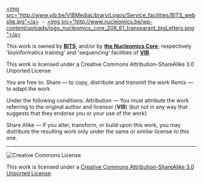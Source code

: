 <a href="https://www.bits.vib.be" target="_blank"><img src="http://www.vib.be/VIBMediaLibrary/Logos/Service_facilities/BITS_website.jpg"</a>
&nbsp;-&nbsp;
<a href="https://www.bits.vib.be" target="_blank"><img src="http://www.nucleomics.be/wp-content/uploads/logo_nucleomics_core_208_61_transparant_bigLetters.png"</a>

This work is owned by **<a href="https://www.bits.vib.be" target="_blank">BITS</a>**, and/or by **<a href="https://www.nucleomics.be" target="_blank">the Nucleomics Core</a>**; respectively 'bioinformatics training' and 'sequencing' facilities of **<a href="http://www.vib.be" target="_blank">VIB</a>**.

This work is licensed under a Creative Commons Attribution-ShareAlike 3.0 Unported License

You are free to:
Share — to copy, distribute and transmit the work Remix — to adapt the work

Under the following conditions:
Attribution — You must attribute the work referring to the original author and licensor (**VIB**)
(but not in any way that suggests that they endorse you or your use of the work) 

Share Alike — If you alter, transform, or build upon this work, you may distribute the resulting work
only under the same or similar license to this one.

------------
![Creative Commons License](http://i.creativecommons.org/l/by-sa/3.0/88x31.png?raw=true)

This work is licensed under a [Creative Commons Attribution-ShareAlike 3.0 Unported License](http://creativecommons.org/licenses/by-sa/3.0/).
